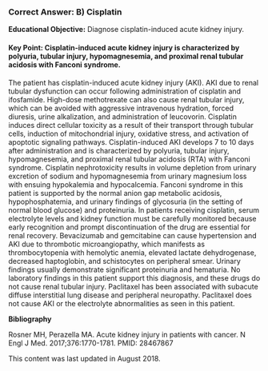 
### Correct Answer: B) Cisplatin 

**Educational Objective:** Diagnose cisplatin-induced acute kidney injury.

#### **Key Point:** Cisplatin-induced acute kidney injury is characterized by polyuria, tubular injury, hypomagnesemia, and proximal renal tubular acidosis with Fanconi syndrome.

The patient has cisplatin-induced acute kidney injury (AKI). AKI due to renal tubular dysfunction can occur following administration of cisplatin and ifosfamide. High-dose methotrexate can also cause renal tubular injury, which can be avoided with aggressive intravenous hydration, forced diuresis, urine alkalization, and administration of leucovorin. Cisplatin induces direct cellular toxicity as a result of their transport through tubular cells, induction of mitochondrial injury, oxidative stress, and activation of apoptotic signaling pathways. Cisplatin-induced AKI develops 7 to 10 days after administration and is characterized by polyuria, tubular injury, hypomagnesemia, and proximal renal tubular acidosis (RTA) with Fanconi syndrome. Cisplatin nephrotoxicity results in volume depletion from urinary excretion of sodium and hypomagnesemia from urinary magnesium loss with ensuing hypokalemia and hypocalcemia. Fanconi syndrome in this patient is supported by the normal anion gap metabolic acidosis, hypophosphatemia, and urinary findings of glycosuria (in the setting of normal blood glucose) and proteinuria. In patients receiving cisplatin, serum electrolyte levels and kidney function must be carefully monitored because early recognition and prompt discontinuation of the drug are essential for renal recovery.
Bevacizumab and gemcitabine can cause hypertension and AKI due to thrombotic microangiopathy, which manifests as thrombocytopenia with hemolytic anemia, elevated lactate dehydrogenase, decreased haptoglobin, and schistocytes on peripheral smear. Urinary findings usually demonstrate significant proteinuria and hematuria. No laboratory findings in this patient support this diagnosis, and these drugs do not cause renal tubular injury.
Paclitaxel has been associated with subacute diffuse interstitial lung disease and peripheral neuropathy. Paclitaxel does not cause AKI or the electrolyte abnormalities as seen in this patient.

**Bibliography**

Rosner MH, Perazella MA. Acute kidney injury in patients with cancer. N Engl J Med. 2017;376:1770-1781. PMID: 28467867

This content was last updated in August 2018.